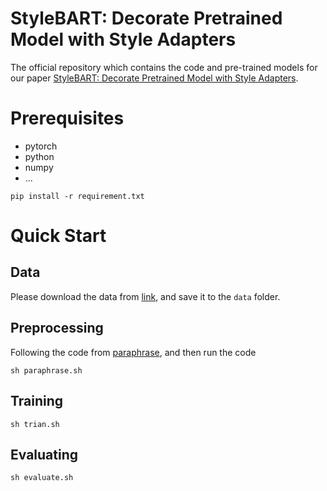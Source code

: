 # StyleBART: Decorate Pretrained Model with Style Adapters

The official repository which contains the code and pre-trained models for our paper [StyleBART: Decorate Pretrained Model with Style Adapters]().

# Prerequisites

+ pytorch
+ python
+ numpy
+ ...

```
pip install -r requirement.txt
```

# Quick Start
## Data

Please download the data from  [link](), and save it to the `data` folder. 

## Preprocessing

Following the code from [paraphrase](), and then run the code

```
sh paraphrase.sh
```

## Training

```
sh trian.sh
```

## Evaluating

```
sh evaluate.sh
```



